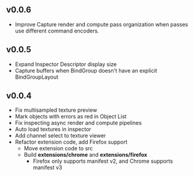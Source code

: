 ## v0.0.6
* Improve Capture render and compute pass organization when passes use different command encoders.

## v0.0.5
* Expand Inspector Descriptor display size
* Capture buffers when BindGroup doesn't have an explicit BindGroupLayout

## v0.0.4
* Fix multisampled texture preview
* Mark objects with errors as red in Object List
* Fix inspecting async render and compute pipelines
* Auto load textures in inspector
* Add channel select to texture viewer
* Refactor extension code, add Firefox support
    * Move extension code to src
    * Build **extensions/chrome** and **extensions/firefox**
        * Firefox only supports manifest v2, and Chrome supports manifest v3

